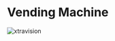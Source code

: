 # Vending Machine


![xtravision](https://user-images.githubusercontent.com/31703778/152071846-9b70565f-72a7-43e7-b0d9-64b3d09edc5b.jpg)
